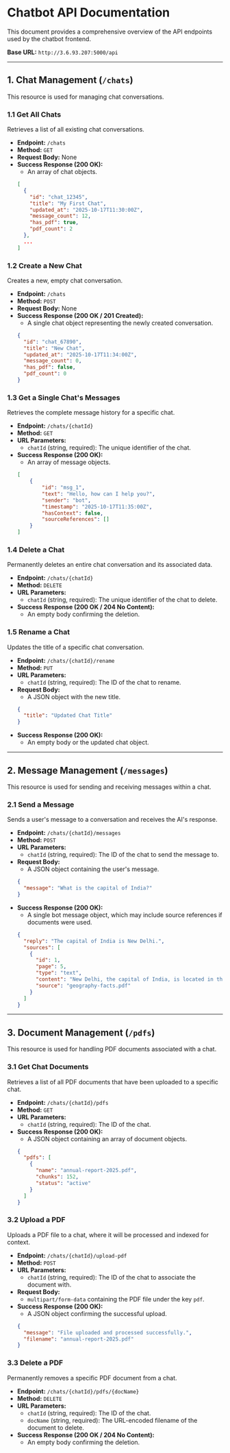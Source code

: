 # Chatbot API Documentation

This document provides a comprehensive overview of the API endpoints used by the chatbot frontend.

**Base URL:** `http://3.6.93.207:5000/api`

---

## 1. Chat Management (`/chats`)

This resource is used for managing chat conversations.

### 1.1 Get All Chats

Retrieves a list of all existing chat conversations.

-   **Endpoint:** `/chats`
-   **Method:** `GET`
-   **Request Body:** None
-   **Success Response (200 OK):**
    -   An array of chat objects.
    ```json
    [
      {
        "id": "chat_12345",
        "title": "My First Chat",
        "updated_at": "2025-10-17T11:30:00Z",
        "message_count": 12,
        "has_pdf": true,
        "pdf_count": 2
      },
      ...
    ]
    ```

### 1.2 Create a New Chat

Creates a new, empty chat conversation.

-   **Endpoint:** `/chats`
-   **Method:** `POST`
-   **Request Body:** None
-   **Success Response (200 OK / 201 Created):**
    -   A single chat object representing the newly created conversation.
    ```json
    {
      "id": "chat_67890",
      "title": "New Chat",
      "updated_at": "2025-10-17T11:34:00Z",
      "message_count": 0,
      "has_pdf": false,
      "pdf_count": 0
    }
    ```

### 1.3 Get a Single Chat's Messages

Retrieves the complete message history for a specific chat.

-   **Endpoint:** `/chats/{chatId}`
-   **Method:** `GET`
-   **URL Parameters:**
    -   `chatId` (string, required): The unique identifier of the chat.
-   **Success Response (200 OK):**
    -   An array of message objects.
    ```json
    [
        {
            "id": "msg_1",
            "text": "Hello, how can I help you?",
            "sender": "bot",
            "timestamp": "2025-10-17T11:35:00Z",
            "hasContext": false,
            "sourceReferences": []
        }
    ]
    ```

### 1.4 Delete a Chat

Permanently deletes an entire chat conversation and its associated data.

-   **Endpoint:** `/chats/{chatId}`
-   **Method:** `DELETE`
-   **URL Parameters:**
    -   `chatId` (string, required): The unique identifier of the chat to delete.
-   **Success Response (200 OK / 204 No Content):**
    -   An empty body confirming the deletion.

### 1.5 Rename a Chat

Updates the title of a specific chat conversation.

-   **Endpoint:** `/chats/{chatId}/rename`
-   **Method:** `PUT`
-   **URL Parameters:**
    -   `chatId` (string, required): The ID of the chat to rename.
-   **Request Body:**
    -   A JSON object with the new title.
    ```json
    {
      "title": "Updated Chat Title"
    }
    ```
-   **Success Response (200 OK):**
    -   An empty body or the updated chat object.

---

## 2. Message Management (`/messages`)

This resource is used for sending and receiving messages within a chat.

### 2.1 Send a Message

Sends a user's message to a conversation and receives the AI's response.

-   **Endpoint:** `/chats/{chatId}/messages`
-   **Method:** `POST`
-   **URL Parameters:**
    -   `chatId` (string, required): The ID of the chat to send the message to.
-   **Request Body:**
    -   A JSON object containing the user's message.
    ```json
    {
      "message": "What is the capital of India?"
    }
    ```
-   **Success Response (200 OK):**
    -   A single bot message object, which may include source references if documents were used.
    ```json
    {
      "reply": "The capital of India is New Delhi.",
      "sources": [
        {
          "id": 1,
          "page": 5,
          "type": "text",
          "content": "New Delhi, the capital of India, is located in the northern part of the country.",
          "source": "geography-facts.pdf"
        }
      ]
    }
    ```

---

## 3. Document Management (`/pdfs`)

This resource is used for handling PDF documents associated with a chat.

### 3.1 Get Chat Documents

Retrieves a list of all PDF documents that have been uploaded to a specific chat.

-   **Endpoint:** `/chats/{chatId}/pdfs`
-   **Method:** `GET`
-   **URL Parameters:**
    -   `chatId` (string, required): The ID of the chat.
-   **Success Response (200 OK):**
    -   A JSON object containing an array of document objects.
    ```json
    {
      "pdfs": [
        {
          "name": "annual-report-2025.pdf",
          "chunks": 152,
          "status": "active"
        }
      ]
    }
    ```

### 3.2 Upload a PDF

Uploads a PDF file to a chat, where it will be processed and indexed for context.

-   **Endpoint:** `/chats/{chatId}/upload-pdf`
-   **Method:** `POST`
-   **URL Parameters:**
    -   `chatId` (string, required): The ID of the chat to associate the document with.
-   **Request Body:**
    -   `multipart/form-data` containing the PDF file under the key `pdf`.
-   **Success Response (200 OK):**
    -   A JSON object confirming the successful upload.
    ```json
    {
      "message": "File uploaded and processed successfully.",
      "filename": "annual-report-2025.pdf"
    }
    ```

### 3.3 Delete a PDF

Permanently removes a specific PDF document from a chat.

-   **Endpoint:** `/chats/{chatId}/pdfs/{docName}`
-   **Method:** `DELETE`
-   **URL Parameters:**
    -   `chatId` (string, required): The ID of the chat.
    -   `docName` (string, required): The URL-encoded filename of the document to delete.
-   **Success Response (200 OK / 204 No Content):**
    -   An empty body confirming the deletion.
